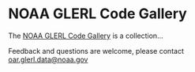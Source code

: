 # NOAA GLERL Code Gallery

The [NOAA GLERL Code Gallery](https://noaa-glerl.github.io/) is a collection...


Feedback and questions are welcome, 
please contact oar.glerl.data@noaa.gov
